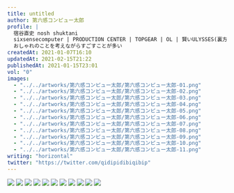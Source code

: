 ```yaml
---
title: untitled
author: 第六感コンピュー太郎
profile: |
  宿谷直史 nosh shuktani
  sixsensecomputer | PRODUCTION CENTER | TOPGEAR | OL | 賢いULYSSES(裏方)
  おしゃれのことを考えながらすごすことが多い
createdAt: 2021-01-07T16:10
updatedAt: 2021-02-15T21:22
publishedAt: 2021-01-15T23:01
vol: "0"
images:
  - "../../artworks/第六感コンピュー太郎/第六感コンピュー太郎-01.png"
  - "../../artworks/第六感コンピュー太郎/第六感コンピュー太郎-02.png"
  - "../../artworks/第六感コンピュー太郎/第六感コンピュー太郎-03.png"
  - "../../artworks/第六感コンピュー太郎/第六感コンピュー太郎-04.png"
  - "../../artworks/第六感コンピュー太郎/第六感コンピュー太郎-05.png"
  - "../../artworks/第六感コンピュー太郎/第六感コンピュー太郎-06.png"
  - "../../artworks/第六感コンピュー太郎/第六感コンピュー太郎-07.png"
  - "../../artworks/第六感コンピュー太郎/第六感コンピュー太郎-08.png"
  - "../../artworks/第六感コンピュー太郎/第六感コンピュー太郎-09.png"
  - "../../artworks/第六感コンピュー太郎/第六感コンピュー太郎-10.png"
  - "../../artworks/第六感コンピュー太郎/第六感コンピュー太郎-11.png"
writing: "horizontal"
twitter: "https://twitter.com/qidipidibiqibip"
---
```


![](../../artworks/第六感コンピュー太郎/第六感コンピュー太郎-01.png)
![](../../artworks/第六感コンピュー太郎/第六感コンピュー太郎-02.png)
![](../../artworks/第六感コンピュー太郎/第六感コンピュー太郎-03.png)
![](../../artworks/第六感コンピュー太郎/第六感コンピュー太郎-04.png)
![](../../artworks/第六感コンピュー太郎/第六感コンピュー太郎-05.png)
![](../../artworks/第六感コンピュー太郎/第六感コンピュー太郎-06.png)
![](../../artworks/第六感コンピュー太郎/第六感コンピュー太郎-07.png)
![](../../artworks/第六感コンピュー太郎/第六感コンピュー太郎-08.png)
![](../../artworks/第六感コンピュー太郎/第六感コンピュー太郎-09.png)
![](../../artworks/第六感コンピュー太郎/第六感コンピュー太郎-10.png)
![](../../artworks/第六感コンピュー太郎/第六感コンピュー太郎-11.png)
